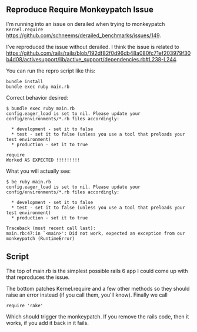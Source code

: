 ## Reproduce Require Monkeypatch Issue

I'm running into an issue on derailed when trying to monkeypatch `Kernel.require` https://github.com/schneems/derailed_benchmarks/issues/149.

I've reproduced the issue without derailed. I think the issue is related to https://github.com/rails/rails/blob/192df82f0d96db48a080fc71ef203979f30b4d08/activesupport/lib/active_support/dependencies.rb#L238-L244.

You can run the repro script like this:

```
bundle install
bundle exec ruby main.rb
```

Correct behavior desired:

```
$ bundle exec ruby main.rb
config.eager_load is set to nil. Please update your config/environments/*.rb files accordingly:

  * development - set it to false
  * test - set it to false (unless you use a tool that preloads your test environment)
  * production - set it to true

require
Worked AS EXPECTED !!!!!!!!!
```

What you will actually see:

```
$ be ruby main.rb
config.eager_load is set to nil. Please update your config/environments/*.rb files accordingly:

  * development - set it to false
  * test - set it to false (unless you use a tool that preloads your test environment)
  * production - set it to true

Traceback (most recent call last):
main.rb:47:in `<main>': Did not work, expected an exception from our monkeypatch (RuntimeError)
```

## Script

The top of main.rb is the simplest possible rails 6 app I could come up with that reproduces the issue.

The bottom patches Kernel.require and a few other methods so they should raise an error instead (if you call them, you'll know). Finally we call

```
require 'rake'
```

Which should trigger the monkeypatch. If you remove the rails code, then it works, if you add it back in it fails.
